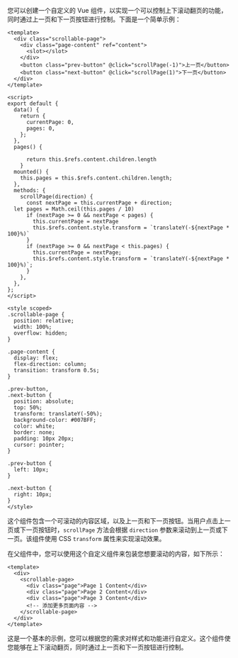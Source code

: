 您可以创建一个自定义的 Vue 组件，以实现一个可以控制上下滚动翻页的功能，同时通过上一页和下一页按钮进行控制。下面是一个简单示例：

```vue
<template>
  <div class="scrollable-page">
    <div class="page-content" ref="content">
      <slot></slot>
    </div>
    <button class="prev-button" @click="scrollPage(-1)">上一页</button>
    <button class="next-button" @click="scrollPage(1)">下一页</button>
  </div>
</template>

<script>
export default {
  data() {
    return {
      currentPage: 0,
      pages: 0,
    };
  },
  pages() {

      return this.$refs.content.children.length
    }
  mounted() {
    this.pages = this.$refs.content.children.length;
  },
  methods: {
    scrollPage(direction) {
      const nextPage = this.currentPage + direction;
  let pages = Math.ceil(this.pages / 10)
      if (nextPage >= 0 && nextPage < pages) {
        this.currentPage = nextPage
        this.$refs.content.style.transform = `translateY(-${nextPage * 100}%)`
      }
      if (nextPage >= 0 && nextPage < this.pages) {
        this.currentPage = nextPage;
        this.$refs.content.style.transform = `translateY(-${nextPage * 100}%)`;
      }
    },
  },
};
</script>

<style scoped>
.scrollable-page {
  position: relative;
  width: 100%;
  overflow: hidden;
}

.page-content {
  display: flex;
  flex-direction: column;
  transition: transform 0.5s;
}

.prev-button,
.next-button {
  position: absolute;
  top: 50%;
  transform: translateY(-50%);
  background-color: #007BFF;
  color: white;
  border: none;
  padding: 10px 20px;
  cursor: pointer;
}

.prev-button {
  left: 10px;
}

.next-button {
  right: 10px;
}
</style>
```

这个组件包含一个可滚动的内容区域，以及上一页和下一页按钮。当用户点击上一页或下一页按钮时，`scrollPage` 方法会根据 `direction` 参数来滚动到上一页或下一页。该组件使用 CSS `transform` 属性来实现滚动效果。

在父组件中，您可以使用这个自定义组件来包装您想要滚动的内容，如下所示：

```vue
<template>
  <div>
    <scrollable-page>
      <div class="page">Page 1 Content</div>
      <div class="page">Page 2 Content</div>
      <div class="page">Page 3 Content</div>
      <!-- 添加更多页面内容 -->
    </scrollable-page>
  </div>
</template>
```

这是一个基本的示例，您可以根据您的需求对样式和功能进行自定义。这个组件使您能够在上下滚动翻页，同时通过上一页和下一页按钮进行控制。
